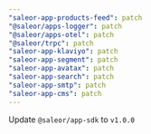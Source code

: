 ```yaml
---
"saleor-app-products-feed": patch
"@saleor/apps-logger": patch
"@saleor/apps-otel": patch
"@saleor/trpc": patch
"saleor-app-klaviyo": patch
"saleor-app-segment": patch
"saleor-app-avatax": patch
"saleor-app-search": patch
"saleor-app-smtp": patch
"saleor-app-cms": patch
---
```


Update `@saleor/app-sdk` to `v1.0.0`
